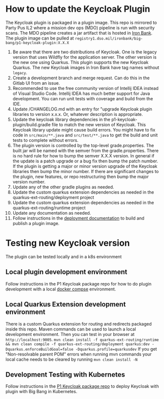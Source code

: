 # How to update the Keycloak Plugin
The Keycloak plugin is packaged in a plugin image. This repo is mirrored to Party Pus IL2 where a mission dev ops (MDO) pipeline is run with security scans. The MDO pipeline creates a jar artifact that is hosted in [Iron Bank](https://ironbank.dso.mil/repomap/details;registry1Path=big-bang%252Fp1-keycloak-plugin). The plugin image can be pulled at `registry1.dso.mil/ironbank/big-bang/p1-keycloak-plugin:X.X.X`
1. Be aware that there are two distributions of Keycloak. One is the legacy version that uses Wildfly for the application server. The other version is the new one using Quarkus. This plugin supports the new Keycloak Quarkus. The new Keycloak images in Iron Bank have tag names without `legacy`.
1. Create a development branch and merge request. Can do this in the Gitlab UI from an issue.
1. Recommended to use the free community version of Intellij IDEA instead of Visual Studio Code. Intellij IDEA has much better support for Java development. You can run unit tests with coverage and build from the IDE.
1. Update /CHANGELOG.md with an entry for "upgrade Keycloak plugin libraries to version x.x.x. Or, whatever description is appropriate.
1. Update the keycloak library dependencies in the p1-keycloak-plugin/build.gradle file to match the new version of Keycloak. This Keycloak library update might cause build errors. You might have to fix code in `src/main/**.java` and `src/test/**.java` to get the build and unit tests to complete without errors.
1. The plugin version is controlled by the top-level grade.properties. The built jar will be named with the semver from the gradle.properties. There is no hard rule for how to bump the semver X.X.X version. In general if the update is a patch upgrade or a bug fix then bump the patch number. If the plugin is getting a major or minor version upgrade of the Keycloak libraries then bump the minor number. If there are significant changes to the plugin, new features, or repo restructuring then bump the major version number.  
1. Update any of the other gradle plugins as needed.
1. Update the custom quarkus extension dependencies as needed in the quarkus-ext-routing/deployment project
1. Update the custom quarkus extension dependencies as needed in the quarkus-ext-routing/runtime project
1. Update any documentation as needed.
1. Follow instructions in the [deployment documentation](./deployment.md) to build and publish a plugin image.

# Testing new Keycloak version
The plugin can be tested locally and in a k8s environment

## Local plugin development environment
Follow instructions in the P1 Keycloak package repo for how to do plugin development with a local [docker compse](https://repo1.dso.mil/big-bang/product/packages/keycloak/-/tree/main/development) environment.

## Local Quarkus Extension development environment
There is a custom Quarkus extension for routing and redirects packaged inside this repo. Maven commands can be used to launch a local development environment. Then you can test in your browser at `http://localhost:9005`.
    ```
    mvn clean install -f quarkus-ext-routing/runtime && mvn clean compile -f quarkus-ext-routing/deployment quarkus:dev -Dquarkus.enforceBuildGoal=false -Dquarkus.profile=quarkusdev
    ```
If you get "Non-resolvable parent POM" errors when running mvn commands your local cache needs to be cleared by running
    ```
    mvn clean install -N
    ```

## Development Testing with Kubernetes
Follow instructions in the [P1 Keycloak package repo](https://repo1.dso.mil/big-bang/product/packages/keycloak/-/blob/main/docs/DEVELOPMENT_MAINTENANCE.md) to deploy Keycloak with plugin with Big Bang in Kubernetes.
